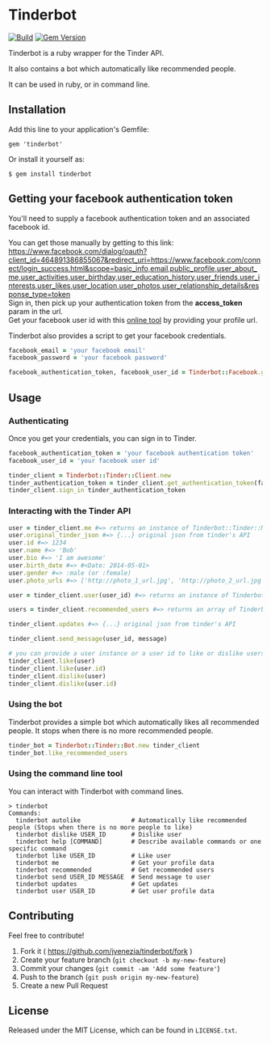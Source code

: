# Tinderbot

[![Build](https://travis-ci.org/jvenezia/tinderbot.svg?branch=master)](https://travis-ci.org/jvenezia/tinderbot)
[![Gem Version](https://badge.fury.io/rb/tinderbot.svg)](http://badge.fury.io/rb/tinderbot)

Tinderbot is a ruby wrapper for the Tinder API.

It also contains a bot which automatically like recommended people.

It can be used in ruby, or in command line.

## Installation

Add this line to your application's Gemfile:

    gem 'tinderbot'

Or install it yourself as:

    $ gem install tinderbot


## Getting your facebook authentication token

You'll need to supply a facebook authentication token and an associated facebook id.

You can get those manually by getting to this link:  
https://www.facebook.com/dialog/oauth?client_id=464891386855067&redirect_uri=https://www.facebook.com/connect/login_success.html&scope=basic_info,email,public_profile,user_about_me,user_activities,user_birthday,user_education_history,user_friends,user_interests,user_likes,user_location,user_photos,user_relationship_details&response_type=token  
Sign in, then pick up your authentication token from the **access_token** param in the url.  
Get your facebook user id with this [online tool](http://findmyfacebookid.com/) by providing your profile url.

Tinderbot also provides a script to get your facebook credentials.
```ruby
facebook_email = 'your facebook email'
facebook_password = 'your facebook password'

facebook_authentication_token, facebook_user_id = Tinderbot::Facebook.get_credentials(facebook_email, facebook_password)
```

## Usage
### Authenticating

Once you get your credentials, you can sign in to Tinder.
```ruby
facebook_authentication_token = 'your facebook authentication token'
facebook_user_id = 'your facebook user id'

tinder_client = Tinderbot::Tinder::Client.new
tinder_authentication_token = tinder_client.get_authentication_token(facebook_authentication_token, facebook_user_id)
tinder_client.sign_in tinder_authentication_token
```

### Interacting with the Tinder API
```ruby
user = tinder_client.me #=> returns an instance of Tinderbot::Tinder::Models::User
user.original_tinder_json #=> {...} original json from tinder's API
user.id #=> 1234
user.name #=> 'Bob'
user.bio #=> 'I am awesome'
user.birth_date #=> #<Date: 2014-05-01> 
user.gender #=> :male (or :female)
user.photo_urls #=> ['http://photo_1_url.jpg', 'http://photo_2_url.jpg']

user = tinder_client.user(user_id) #=> returns an instance of Tinderbot::Tinder::Models::User

users = tinder_client.recommended_users #=> returns an array of Tinderbot::Tinder::Models::User instances

tinder_client.updates #=> {...} original json from tinder's API

tinder_client.send_message(user_id, message)

# you can provide a user instance or a user id to like or dislike users
tinder_client.like(user)
tinder_client.like(user.id)
tinder_client.dislike(user)
tinder_client.dislike(user.id)
```

### Using the bot
Tinderbot provides a simple bot which automatically likes all recommended people. It stops when there is no more recommended people.
```ruby
tinder_bot = Tinderbot::Tinder::Bot.new tinder_client
tinder_bot.like_recommended_users
```

### Using the command line tool
You can interact with Tinderbot with command lines.
```
> tinderbot
Commands:
  tinderbot autolike              # Automatically like recommended people (Stops when there is no more people to like)
  tinderbot dislike USER_ID       # Dislike user
  tinderbot help [COMMAND]        # Describe available commands or one specific command
  tinderbot like USER_ID          # Like user
  tinderbot me                    # Get your profile data
  tinderbot recommended           # Get recommended users
  tinderbot send USER_ID MESSAGE  # Send message to user
  tinderbot updates               # Get updates
  tinderbot user USER_ID          # Get user profile data
```

## Contributing
Feel free to contribute!

1. Fork it ( https://github.com/jvenezia/tinderbot/fork )
2. Create your feature branch (`git checkout -b my-new-feature`)
3. Commit your changes (`git commit -am 'Add some feature'`)
4. Push to the branch (`git push origin my-new-feature`)
5. Create a new Pull Request

## License
Released under the MIT License, which can be found in `LICENSE.txt`.